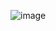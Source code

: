 ![image](https://user-images.githubusercontent.com/89829434/143907051-f05bb534-3c1d-4613-98bb-a3eba64a089c.png)

